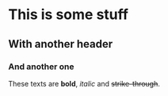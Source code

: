 # This is some stuff

## With another header

### And another one

These texts are **bold**, *italic* and ~~strike-through~~.
